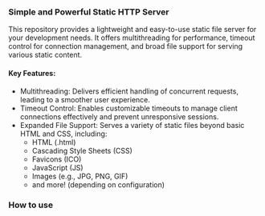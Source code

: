 ### Simple and Powerful Static HTTP Server
This repository provides a lightweight and easy-to-use static file server for your development needs. It offers multithreading for performance, timeout control for connection management, and broad file support for serving various static content.

#### Key Features:

- Multithreading: Delivers efficient handling of concurrent requests, leading to a smoother user experience.
- Timeout Control: Enables customizable timeouts to manage client connections effectively and prevent unresponsive sessions.
- Expanded File Support: Serves a variety of static files beyond basic HTML and CSS, including:
  - HTML (.html)
  - Cascading Style Sheets (CSS)
  - Favicons (ICO)
  - JavaScript (JS)
  - Images (e.g., JPG, PNG, GIF)
  - and more! (depending on configuration)

### How to use
